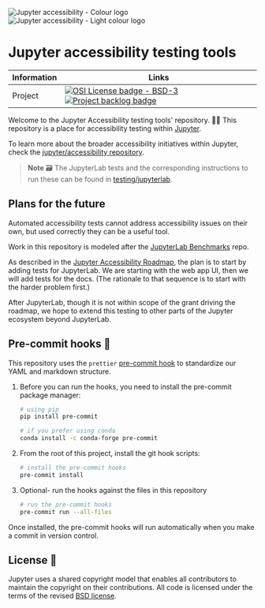 ![Jupyter accessibility - Colour logo](https://raw.githubusercontent.com/jupyter/accessibility/main/docs/_static/logos/JupAccessColor.svg#gh-light-mode-only)
![Jupyter accessibility - Light colour logo](https://raw.githubusercontent.com/jupyter/accessibility/main/docs/_static/logos/JupAccessLight.svg#gh-dark-mode-only)

# Jupyter accessibility testing tools

<!-- prettier-ignore-start -->
<!-- ignoring because prettier by default adds loads of spaces -->
Information | Links
---------|----------
 Project | [![OSI License badge - BSD-3](https://img.shields.io/badge/License-BSD%203--Clause%20📃-gray.svg?colorA=2D2A56&colorB=5936D9&style=flat.svg)](https://opensource.org/licenses/BSD-3-Clause) [![Project backlog badge](https://img.shields.io/badge/Backlog-GitHub%20Board%20🗃️-gray.svg?colorA=2D2A56&colorB=A7B2F2&style=flat.svg)](https://github.com/orgs/Quansight-Labs/projects/8/views/1)
<!-- prettier-ignore-end -->

Welcome to the Jupyter Accessibility testing tools' repository. 👋🏽
This repository is a place for accessibility testing within [Jupyter](https://jupyter.org).

To learn more about the broader accessibility initiatives within Jupyter, check the [jupyter/accessibility repository][jupyter-accesibility].

> **Note**
> 🗃 The JupyterLab tests and the corresponding instructions to run these can be found in [testing/jupyterlab](testing/jupyterlab).

## Plans for the future

Automated accessibility tests cannot address accessibility issues on their own, but used correctly they can be a useful tool.

Work in this repository is modeled after the [JupyterLab Benchmarks](https://github.com/jupyterlab/benchmarks/) repo.

As described in the [Jupyter Accessibility Roadmap](https://github.com/jupyter/accessibility/blob/main/docs/funding/czi-grant-roadmap.md),
the plan is to start by adding tests for JupyterLab.
We are starting with the web app UI, then we will add tests for the docs.
(The rationale to that sequence is to start with the harder problem first.)

After JupyterLab, though it is not within scope of the grant driving the roadmap,
we hope to extend this testing to other parts of the Jupyter ecosystem beyond JupyterLab.

## Pre-commit hooks 🧹

This repository uses the `prettier` [pre-commit hook](https://pre-commit.com/) to standardize our YAML and markdown structure.

1. Before you can run the hooks, you need to install the pre-commit package manager:

   ```bash
   # using pip
   pip install pre-commit

   # if you prefer using conda
   conda install -c conda-forge pre-commit
   ```

2. From the root of this project, install the git hook scripts:

   ```bash
   # install the pre-commit hooks
   pre-commit install
   ```

3. Optional- run the hooks against the files in this repository

   ```bash
   # run the pre-commit hooks
   pre-commit run --all-files
   ```

Once installed, the pre-commit hooks will run automatically when you make a commit in version control.

## License 📖

Jupyter uses a shared copyright model that enables all contributors to maintain the copyright on their contributions. All code is licensed under the terms of the revised [BSD license](https://opensource.org/licenses/BSD-3-Clause).

<!-- links -->

[jupyter-accesibility]: https://github.com/jupyter/accessibility
